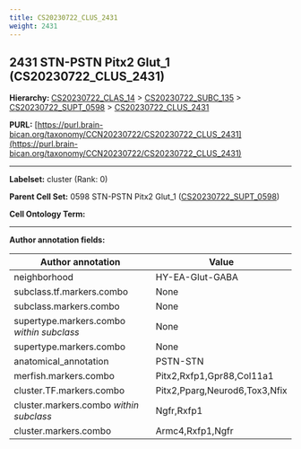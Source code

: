```yaml
---
title: CS20230722_CLUS_2431
weight: 2431
---
```

## 2431 STN-PSTN Pitx2 Glut_1 (CS20230722_CLUS_2431)
<b>Hierarchy: </b>
[CS20230722_CLAS_14](../CS20230722_CLAS_14) >
[CS20230722_SUBC_135](../CS20230722_SUBC_135) >
[CS20230722_SUPT_0598](../CS20230722_SUPT_0598) >
[CS20230722_CLUS_2431](../CS20230722_CLUS_2431)

**PURL:** [https://purl.brain-bican.org/taxonomy/CCN20230722/CS20230722_CLUS_2431](https://purl.brain-bican.org/taxonomy/CCN20230722/CS20230722_CLUS_2431)

---


**Labelset:** cluster (Rank: 0)

**Parent Cell Set:** 0598 STN-PSTN Pitx2 Glut_1 ([CS20230722_SUPT_0598](../CS20230722_SUPT_0598))



**Cell Ontology Term:** 

[MARKER GENES.]: #


---

[TRANSFERRED ANNOTATIONS.]: #


[AUTHOR ANNOTATION FIELDS.]: #


**Author annotation fields:**

| Author annotation | Value |
|-------------------|-------|
|neighborhood|HY-EA-Glut-GABA|
|subclass.tf.markers.combo|None|
|subclass.markers.combo|None|
|supertype.markers.combo _within subclass_|None|
|supertype.markers.combo|None|
|anatomical_annotation|PSTN-STN|
|merfish.markers.combo|Pitx2,Rxfp1,Gpr88,Col11a1|
|cluster.TF.markers.combo|Pitx2,Pparg,Neurod6,Tox3,Nfix|
|cluster.markers.combo _within subclass_|Ngfr,Rxfp1|
|cluster.markers.combo|Armc4,Rxfp1,Ngfr|
